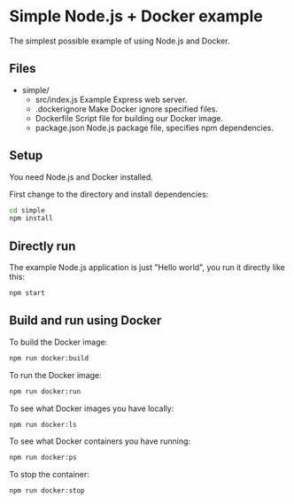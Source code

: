 # Simple Node.js + Docker example

The simplest possible example of using Node.js and Docker.

## Files

- simple/
  - src/index.js      Example Express web server.
  - .dockerignore     Make Docker ignore specified files.
  - Dockerfile        Script file for building our Docker image.
  - package.json      Node.js package file, specifies npm dependencies.

## Setup

You need Node.js and Docker installed.

First change to the directory and install dependencies:

```bash
cd simple
npm install
```

## Directly run

The example Node.js application is just "Hello world", you run it directly like this:

```bash
npm start
```

## Build and run using Docker

To build the Docker image:

```bash
npm run docker:build
```

To run the Docker image:

```bash
npm run docker:run
```

To see what Docker images you have locally:

```bash
npm run docker:ls
```

To see what Docker containers you have running:

```bash
npm run docker:ps
```

To stop the container:

```bash
npm run docker:stop
```
